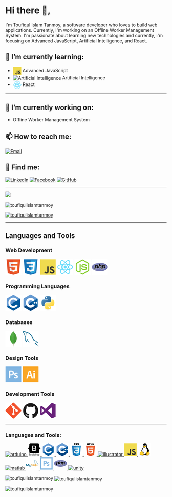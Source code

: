 # Hi there 👋,

I'm Toufiqul Islam Tanmoy, a software developer who loves to build web applications. Currently, I'm working on an Offline Worker Management System. I'm passionate about learning new technologies and currently, I'm focusing on Advanced JavaScript, Artificial Intelligence, and React.

## 🌱 I’m currently learning:

- <img align="center" alt="JavaScript" width="26px" src="https://raw.githubusercontent.com/devicons/devicon/master/icons/javascript/javascript-original.svg" /> Advanced JavaScript
- <img align="center" alt="Artificial Intelligence" width="26px" src="https://raw.githubusercontent.com/devicons/devicon/master/icons/artificialintelligence/artificialintelligence-original.svg" /> Artificial Intelligence
- <img align="center" alt="React" width="26px" src="https://raw.githubusercontent.com/devicons/devicon/master/icons/react/react-original.svg" /> React

--------------------------

## 🔭 I’m currently working on:

- Offline Worker Management System

## 📫 How to reach me:

[![Email](https://img.shields.io/badge/Email-D14836?style=for-the-badge&logo=gmail&logoColor=white)](mailto:tittanmoy@gmail.com)


## 🤝 Find me:

[![LinkedIn](https://img.shields.io/badge/-LinkedIn-blue?style=flat-square&logo=linkedin&logoColor=white&link=https://www.linkedin.com/in/md-toufiqul-islam-52a4021b4/)](https://www.linkedin.com/in/md-toufiqul-islam-52a4021b4/)
[![Facebook](https://img.shields.io/badge/-Facebook-blue?style=flat-square&logo=facebook&logoColor=white&link=https://www.facebook.com/toufiqulislamtanmoy)](https://www.facebook.com/toufiqulislamtanmoy)
[![GitHub](https://img.shields.io/badge/-GitHub-black?style=flat-square&logo=github&logoColor=white&link=https://github.com/toufiqulislamtanmoy)](https://github.com/toufiqulislamtanmoy)


---------------------------------

![](https://scontent.fdac5-2.fna.fbcdn.net/v/t39.30808-6/309207712_1184011572491015_8610831197684875285_n.jpg?stp=dst-jpg_p960x960&_nc_cat=102&ccb=1-7&_nc_sid=e3f864&_nc_eui2=AeGC2F5X_sOcRmthCBFvwdgKdqKyOPKgH0V2orI48qAfRW5vPJ-26qz-GlxqCQOsYpUTyNDHN-R8Cf3Ve131t9ah&_nc_ohc=56swdcntOTwAX-7rslI&_nc_ht=scontent.fdac5-2.fna&oh=00_AfCsDI2a1PIem2LoXPP2C9fe_vxgFJI8oXhOnnyr8b9uOw&oe=637703B6)

<p align="left"> <img src="https://komarev.com/ghpvc/?username=toufiqulislamtanmoy&label=Profile%20views&color=0e75b6&style=flat" alt="toufiqulislamtanmoy" /> </p>

<p align="left"> <a href="https://github.com/ryo-ma/github-profile-trophy"><img src="https://github-profile-trophy.vercel.app/?username=toufiqulislamtanmoy" alt="toufiqulislamtanmoy" /></a> </p>

-------------------------------------



## Languages and Tools

### Web Development
<img src="https://raw.githubusercontent.com/devicons/devicon/master/icons/html5/html5-original.svg" alt="HTML5 logo" width="50" height="50"/> <img src="https://raw.githubusercontent.com/devicons/devicon/master/icons/css3/css3-original.svg" alt="CSS3 logo" width="50" height="50"/> <img src="https://raw.githubusercontent.com/devicons/devicon/master/icons/javascript/javascript-original.svg" alt="JavaScript logo" width="50" height="50"/> <img src="https://raw.githubusercontent.com/devicons/devicon/master/icons/react/react-original.svg" alt="React logo" width="50" height="50"/> <img src="https://raw.githubusercontent.com/devicons/devicon/master/icons/nodejs/nodejs-original.svg" alt="Node.js logo" width="50" height="50"/> <img src="https://raw.githubusercontent.com/devicons/devicon/master/icons/php/php-original.svg" alt="PHP logo" width="50" height="50"/>

### Programming Languages
<img src="https://raw.githubusercontent.com/devicons/devicon/master/icons/c/c-original.svg" alt="C logo" width="50" height="50"/> <img src="https://raw.githubusercontent.com/devicons/devicon/master/icons/cplusplus/cplusplus-original.svg" alt="C++ logo" width="50" height="50"/> <img src="https://raw.githubusercontent.com/devicons/devicon/master/icons/python/python-original.svg" alt="Python logo" width="50" height="50"/>

### Databases
<img src="https://raw.githubusercontent.com/devicons/devicon/master/icons/mongodb/mongodb-original.svg" alt="MongoDB logo" width="50" height="50"/> <img src="https://raw.githubusercontent.com/devicons/devicon/master/icons/mysql/mysql-original.svg" alt="MySQL logo" width="50" height="50"/>

### Design Tools
<img src="https://raw.githubusercontent.com/devicons/devicon/master/icons/photoshop/photoshop-plain.svg" alt="Photoshop logo" width="50" height="50"/> <img src="https://raw.githubusercontent.com/devicons/devicon/master/icons/illustrator/illustrator-plain.svg" alt="Illustrator logo" width="50" height="50"/>

### Development Tools
<img src="https://raw.githubusercontent.com/devicons/devicon/master/icons/git/git-original.svg" alt="Git logo" width="50" height="50"/> <img src="https://raw.githubusercontent.com/devicons/devicon/master/icons/github/github-original.svg" alt="GitHub logo" width="50" height="50"/> <img src="https://raw.githubusercontent.com/devicons/devicon/master/icons/visualstudio/visualstudio-plain.svg" alt="Visual Studio logo" width="50" height="50"/>



---------------------------------------


<h3 align="left">Languages and Tools:</h3>
<p align="left"> <a href="https://www.arduino.cc/" target="_blank" rel="noreferrer"> <img src="https://cdn.worldvectorlogo.com/logos/arduino-1.svg" alt="arduino" width="40" height="40"/> </a> <a href="https://getbootstrap.com" target="_blank" rel="noreferrer"> <img src="https://raw.githubusercontent.com/devicons/devicon/master/icons/bootstrap/bootstrap-plain-wordmark.svg" alt="bootstrap" width="40" height="40"/> </a> <a href="https://www.cprogramming.com/" target="_blank" rel="noreferrer"> <img src="https://raw.githubusercontent.com/devicons/devicon/master/icons/c/c-original.svg" alt="c" width="40" height="40"/> </a> <a href="https://www.w3schools.com/cpp/" target="_blank" rel="noreferrer"> <img src="https://raw.githubusercontent.com/devicons/devicon/master/icons/cplusplus/cplusplus-original.svg" alt="cplusplus" width="40" height="40"/> </a> <a href="https://www.w3schools.com/css/" target="_blank" rel="noreferrer"> <img src="https://raw.githubusercontent.com/devicons/devicon/master/icons/css3/css3-original-wordmark.svg" alt="css3" width="40" height="40"/> </a> <a href="https://www.w3.org/html/" target="_blank" rel="noreferrer"> <img src="https://raw.githubusercontent.com/devicons/devicon/master/icons/html5/html5-original-wordmark.svg" alt="html5" width="40" height="40"/> </a> <a href="https://www.adobe.com/in/products/illustrator.html" target="_blank" rel="noreferrer"> <img src="https://www.vectorlogo.zone/logos/adobe_illustrator/adobe_illustrator-icon.svg" alt="illustrator" width="40" height="40"/> </a> <a href="https://developer.mozilla.org/en-US/docs/Web/JavaScript" target="_blank" rel="noreferrer"> <img src="https://raw.githubusercontent.com/devicons/devicon/master/icons/javascript/javascript-original.svg" alt="javascript" width="40" height="40"/> </a> <a href="https://www.linux.org/" target="_blank" rel="noreferrer"> <img src="https://raw.githubusercontent.com/devicons/devicon/master/icons/linux/linux-original.svg" alt="linux" width="40" height="40"/> </a> <a href="https://www.mathworks.com/" target="_blank" rel="noreferrer"> <img src="https://upload.wikimedia.org/wikipedia/commons/2/21/Matlab_Logo.png" alt="matlab" width="40" height="40"/> </a> <a href="https://www.mysql.com/" target="_blank" rel="noreferrer"> <img src="https://raw.githubusercontent.com/devicons/devicon/master/icons/mysql/mysql-original-wordmark.svg" alt="mysql" width="40" height="40"/> </a> <a href="https://www.photoshop.com/en" target="_blank" rel="noreferrer"> <img src="https://raw.githubusercontent.com/devicons/devicon/master/icons/photoshop/photoshop-line.svg" alt="photoshop" width="40" height="40"/> </a> <a href="https://www.php.net" target="_blank" rel="noreferrer"> <img src="https://raw.githubusercontent.com/devicons/devicon/master/icons/php/php-original.svg" alt="php" width="40" height="40"/> </a> <a href="https://unity.com/" target="_blank" rel="noreferrer"> <img src="https://www.vectorlogo.zone/logos/unity3d/unity3d-icon.svg" alt="unity" width="40" height="40"/> </a> </p>

<p><img align="left" src="https://github-readme-stats.vercel.app/api/top-langs?username=toufiqulislamtanmoy&show_icons=true&locale=en&layout=compact" alt="toufiqulislamtanmoy" /></p>

<p>&nbsp;<img align="center" src="https://github-readme-stats.vercel.app/api?username=toufiqulislamtanmoy&show_icons=true&locale=en" alt="toufiqulislamtanmoy" /></p>

<p><img align="center" src="https://github-readme-streak-stats.herokuapp.com/?user=toufiqulislamtanmoy&" alt="toufiqulislamtanmoy" /></p>
